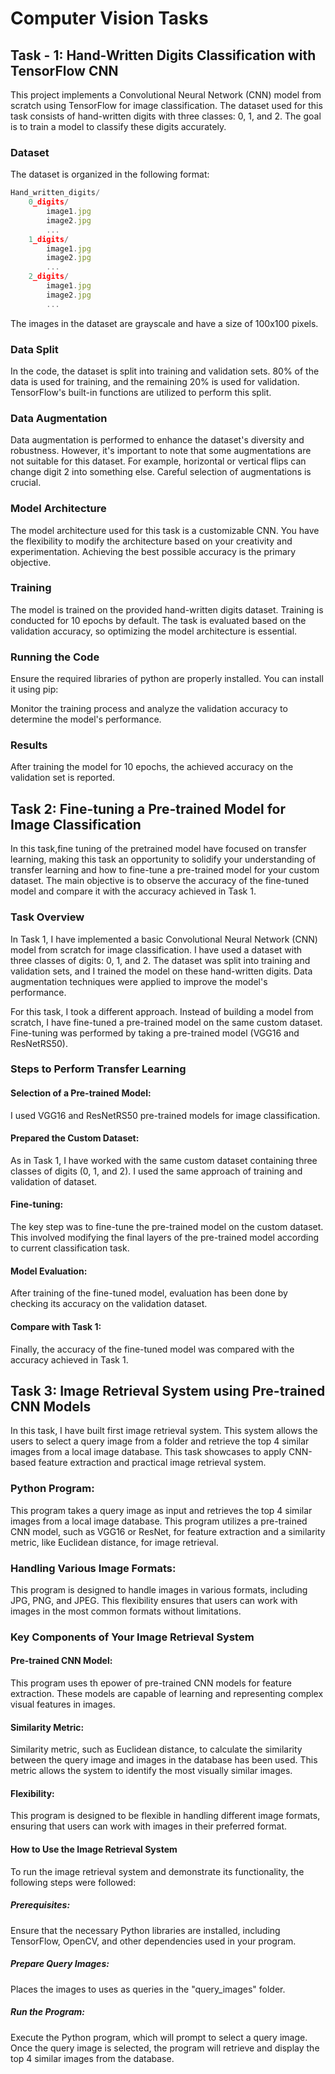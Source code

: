 # Computer Vision Tasks

## Task - 1: Hand-Written Digits Classification with TensorFlow CNN
This project implements a Convolutional Neural Network (CNN) model from scratch using TensorFlow for image classification. The dataset used for this task consists of hand-written digits with three classes: 0, 1, and 2. The goal is to train a model to classify these digits accurately.

### Dataset
The dataset is organized in the following format:

```javascript
Hand_written_digits/
    0_digits/
        image1.jpg
        image2.jpg
        ...
    1_digits/
        image1.jpg
        image2.jpg
        ...
    2_digits/
        image1.jpg
        image2.jpg
        ...
```
The images in the dataset are grayscale and have a size of 100x100 pixels.

### Data Split
In the code, the dataset is split into training and validation sets. 80% of the data is used for training, and the remaining 20% is used for validation. TensorFlow's built-in functions are utilized to perform this split.

### Data Augmentation
Data augmentation is performed to enhance the dataset's diversity and robustness. However, it's important to note that some augmentations are not suitable for this dataset. For example, horizontal or vertical flips can change digit 2 into something else. Careful selection of augmentations is crucial.

### Model Architecture
The model architecture used for this task is a customizable CNN. You have the flexibility to modify the architecture based on your creativity and experimentation. Achieving the best possible accuracy is the primary objective.

### Training
The model is trained on the provided hand-written digits dataset. Training is conducted for 10 epochs by default. The task is evaluated based on the validation accuracy, so optimizing the model architecture is essential.

### Running the Code
Ensure the required libraries of python are properly installed. You can install it using pip:

Monitor the training process and analyze the validation accuracy to determine the model's performance.

### Results
After training the model for 10 epochs, the achieved accuracy on the validation set is reported. 


## Task 2: Fine-tuning a Pre-trained Model for Image Classification
In this task,fine tuning of the pretrained model have focused on transfer learning, making this task an opportunity to solidify your understanding of transfer learning and how to fine-tune a pre-trained model for your custom dataset. The main objective is to observe the accuracy of the fine-tuned model and compare it with the accuracy achieved in Task 1.

### Task Overview
In Task 1, I have implemented a basic Convolutional Neural Network (CNN) model from scratch for image classification. I have used a dataset with three classes of digits: 0, 1, and 2. The dataset was split into training and validation sets, and I trained the model on these hand-written digits. Data augmentation techniques were applied to improve the model's performance.

For this task, I took a different approach. Instead of building a model from scratch, I have fine-tuned a pre-trained model on the same custom dataset. Fine-tuning was performed by taking a pre-trained model (VGG16 and ResNetRS50).

### Steps to Perform Transfer Learning
#### Selection of a Pre-trained Model: 
I used VGG16 and ResNetRS50 pre-trained models for image classification. 

#### Prepared the Custom Dataset: 
As in Task 1, I have worked with the same custom dataset containing three classes of digits (0, 1, and 2). I used the same approach of training and validation of dataset.

#### Fine-tuning: 
The key step was to fine-tune the pre-trained model on the custom dataset. This involved modifying the final layers of the pre-trained model according to current classification task.

#### Model Evaluation: 
After training of the fine-tuned model, evaluation has been done by checking its accuracy on the validation dataset.

#### Compare with Task 1: 
Finally, the accuracy of the fine-tuned model was compared with the accuracy achieved in Task 1.

## Task 3: Image Retrieval System using Pre-trained CNN Models
In this task, I have built first image retrieval system. This system allows the users to select a query image from a folder and retrieve the top 4 similar images from a local image database. This task showcases to apply CNN-based feature extraction and practical image retrieval system.

### Python Program: 
This program takes a query image as input and retrieves the top 4 similar images from a local image database. This program utilizes a pre-trained CNN model, such as VGG16 or ResNet, for feature extraction and a similarity metric, like Euclidean distance, for image retrieval.

### Handling Various Image Formats: 
This program is designed to handle images in various formats, including JPG, PNG, and JPEG. This flexibility ensures that users can work with images in the most common formats without limitations.

### Key Components of Your Image Retrieval System
#### Pre-trained CNN Model: 
This program uses th epower of pre-trained CNN models for feature extraction. These models are capable of learning and representing complex visual features in images.

#### Similarity Metric: 
Similarity metric, such as Euclidean distance, to calculate the similarity between the query image and images in the database has been used. This metric allows the system to identify the most visually similar images.

#### Flexibility: 
This program is designed to be flexible in handling different image formats, ensuring that users can work with images in their preferred format.

#### How to Use the Image Retrieval System
To run the image retrieval system and demonstrate its functionality, the following steps were followed:

##### Prerequisites: 
Ensure that the necessary Python libraries are installed, including TensorFlow, OpenCV, and other dependencies used in your program.

##### Prepare Query Images: 
Places the images to uses as queries in the "query_images" folder.

##### Run the Program: 
Execute the Python program, which will prompt to select a query image. Once the query image is selected, the program will retrieve and display the top 4 similar images from the database.

